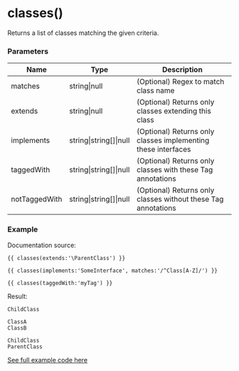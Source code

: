 # classes()

Returns a list of classes matching the given criteria.

### Parameters

| Name | Type | Description
| ---- | ---- | -----------
| matches | string\|null | (Optional) Regex to match class name
| extends | string\|null | (Optional) Returns only classes extending this class
| implements | string\|string[]\|null | (Optional) Returns only classes implementing these interfaces
| taggedWith | string\|string[]\|null | (Optional) Returns only classes with these Tag annotations
| notTaggedWith | string\|string[]\|null | (Optional) Returns only classes without these Tag annotations

### Example

Documentation source:

```
{{ classes(extends:'\ParentClass') }}

{{ classes(implements:'SomeInterface', matches:'/^Class[A-Z]/') }}

{{ classes(taggedWith:'myTag') }}
```

Result:

```
ChildClass

ClassA
ClassB

ChildClass
ParentClass
```

[See full example code here](../../examples/functions/classes)